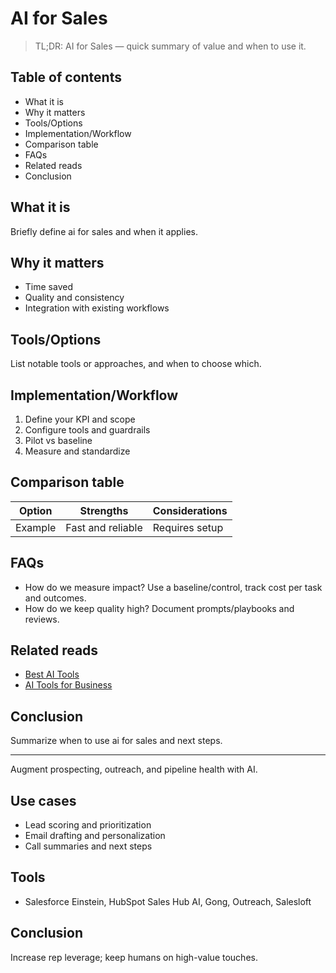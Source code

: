 # AI for Sales

> TL;DR: AI for Sales — quick summary of value and when to use it.

## Table of contents
- What it is
- Why it matters
- Tools/Options
- Implementation/Workflow
- Comparison table
- FAQs
- Related reads
- Conclusion

## What it is
Briefly define ai for sales and when it applies.

## Why it matters
- Time saved
- Quality and consistency
- Integration with existing workflows

## Tools/Options
List notable tools or approaches, and when to choose which.

## Implementation/Workflow
1. Define your KPI and scope
2. Configure tools and guardrails
3. Pilot vs baseline
4. Measure and standardize

## Comparison table
| Option | Strengths | Considerations |
| --- | --- | --- |
| Example | Fast and reliable | Requires setup |

## FAQs
- How do we measure impact? Use a baseline/control, track cost per task and outcomes.
- How do we keep quality high? Document prompts/playbooks and reviews.

## Related reads
- [Best AI Tools](/blogs/best-ai-tools)
- [AI Tools for Business](/blogs/ai-tools-for-business)

## Conclusion
Summarize when to use ai for sales and next steps.


---

Augment prospecting, outreach, and pipeline health with AI.

## Use cases
- Lead scoring and prioritization
- Email drafting and personalization
- Call summaries and next steps

## Tools
- Salesforce Einstein, HubSpot Sales Hub AI, Gong, Outreach, Salesloft

## Conclusion
Increase rep leverage; keep humans on high-value touches.
